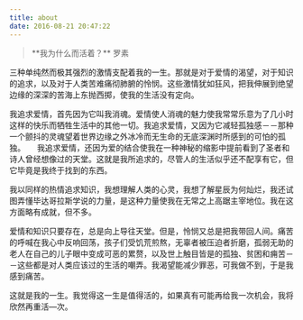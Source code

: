 ```yaml
---
title: about
date: 2016-08-21 20:47:22
---
```


<blockquote class="blockquote-center">
**我为什么而活着？**
罗素
</blockquote>

三种单纯然而极其强烈的激情支配着我的一生。那就是对于爱情的渴望，对于知识的追求，以及对于人类苦难痛彻肺腑的怜悯。这些激情犹如狂风，把我伸展到绝望边缘的深深的苦海上东抛西掷，使我的生活没有定向。

我追求爱情，首先因为它叫我消魂。爱情使人消魂的魅力使我常常乐意为了几小时这样的快乐而牺牲生活中的其他一切。我追求爱情，又因为它减轻孤独感－－那种一个颤抖的灵魂望着世界边缘之外冰冷而无生命的无底深渊时所感到的可怕的孤独。　　我追求爱情，还因为爱的结合使我在一种神秘的缩影中提前看到了圣者和诗人曾经想像过的天堂。这就是我所追求的，尽管人的生活似乎还不配享有它，但它毕竟是我终于找到的东西。

我以同样的热情追求知识，我想理解人类的心灵，我想了解星辰为何灿烂，我还试图弄懂毕达哥拉斯学说的力量，是这种力量使我在无常之上高踞主宰地位。我在这方面略有成就，但不多。

爱情和知识只要存在，总是向上导往天堂。但是，怜悯又总是把我带回人间。痛苦的呼喊在我心中反响回荡，孩子们受饥荒煎熬，无辜者被压迫者折磨，孤弱无助的老人在自己的儿子眼中变成可恶的累赘，以及世上触目皆是的孤独、贫困和痈苦－－这些都是对人类应该过的生活的嘲弄。我渴望能减少罪恶，可我做不到，于是我感到痛苦。

这就是我的一生。我觉得这一生是值得活的，如果真有可能再给我一次机会，我将欣然再重活—次。

